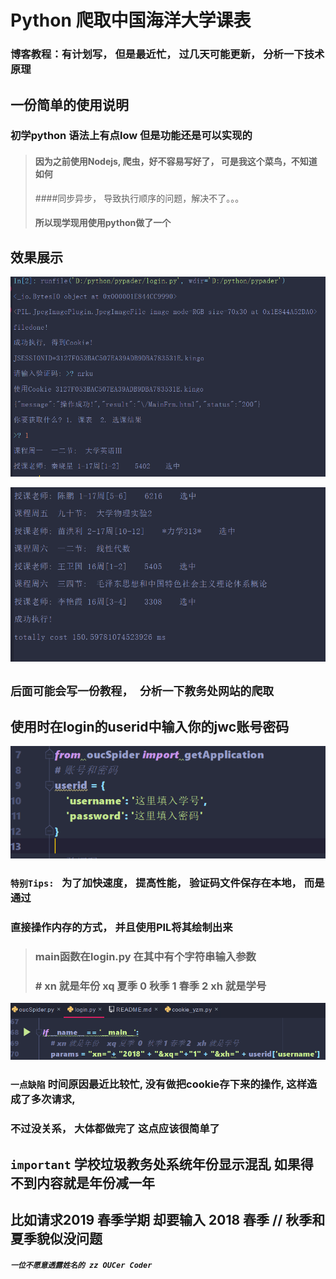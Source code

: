# Python 爬取中国海洋大学课表

### 博客教程：有计划写， 但是最近忙， 过几天可能更新， 分析一下技术原理

## 一份简单的使用说明

### 初学python 语法上有点low 但是功能还是可以实现的
> #### 因为之前使用Nodejs, 爬虫，好不容易写好了， 可是我这个菜鸟，不知道如何
> ####同步异步， 导致执行顺序的问题，解决不了。。。
> #### 所以现学现用使用python做了一个

## 效果展示

![dis1](img/dis1.png)

![dis2](img/dis2.png)
## `后面可能会写一份教程， 分析一下教务处网站的爬取`

## 使用时在login的userid中输入你的jwc账号密码

![tip1](img/tip1.png)

### ` 特别Tips:  ` 为了加快速度， 提高性能， 验证码文件保存在本地， 而是通过
### 直接操作内存的方式， 并且使用PIL将其绘制出来

> ### main函数在login.py 在其中有个字符串输入参数
> ### # xn 就是年份    xq 夏季  0  秋季 1 春季 2   xh 就是学号

![tip2](img/tip2.png)

### `一点缺陷` 时间原因最近比较忙, 没有做把cookie存下来的操作, 这样造成了多次请求,
### 不过没关系， 大体都做完了 这点应该很简单了

## `important` 学校垃圾教务处系统年份显示混乱 如果得不到内容就是年份减一年
## 比如请求2019 春季学期 却要输入 2018 春季 // 秋季和夏季貌似没问题

#### *`一位不愿意透露姓名的 zz OUCer Coder`*